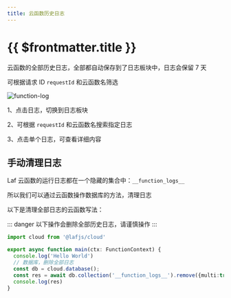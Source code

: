 ```yaml
---
title: 云函数历史日志
---
```


# {{ $frontmatter.title }}

云函数的全部历史日志，全部都自动保存到了日志板块中，日志会保留 7 天

可根据请求 ID `requestId` 和云函数名筛选

![function-log](/doc-images/function-log.png)

1、点击日志，切换到日志板块

2、可根据 `requestId` 和云函数名搜索指定日志

3、点击单个日志，可查看详细内容

## 手动清理日志

Laf 云函数的运行日志都在一个隐藏的集合中：`__function_logs__`

所以我们可以通过云函数操作数据库的方法，清理日志

以下是清理全部日志的云函数写法：

::: danger
以下操作会删除全部历史日志，请谨慎操作
:::

```typescript
import cloud from '@lafjs/cloud'

export async function main(ctx: FunctionContext) {
  console.log('Hello World')
  // 数据库，删除全部日志
  const db = cloud.database();
  const res = await db.collection('__function_logs__').remove({multi:true})
  console.log(res)
}
```

